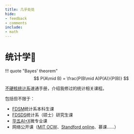 ```yaml
---
title: 几乎处处
hide:
- feedback
- comments
include:
- math
---
```


# 统计学🎲

!!! quote "Bayes' theorem"
	$$
    P(A\mid B) = \frac{P(B\mid A)P(A)}{P(B)}
    $$


<u>不硬核统计系</u>速通手册，介绍我修过的统计相关课程。

包括但不限于：

- [FDSM](https://www.fdsm.fudan.edu.cn/)统计系本科生课
- [FDSDS](https://sds.fudan.edu.cn/)统计系（硕士）研究生课
- [华五AI+X](https://huawuwei.fanya.chaoxing.com/portal/1)微专业课
- 网络公开课（[MIT OCW](https://ocw.mit.edu/)、[Standford online](https://online.stanford.edu/free-courses)、慕课……）